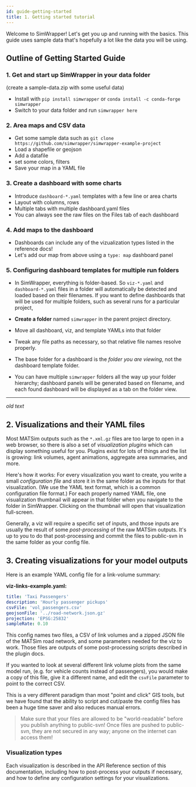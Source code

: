 ```yaml
---
id: guide-getting-started
title: 1. Getting started tutorial
---
```


Welcome to SimWrapper! Let's get you up and running with the basics. This guide uses sample data that's hopefully a lot like the data you will be using.

## Outline of Getting Started Guide

### 1. Get and start up SimWrapper in your data folder

(create a sample-data.zip with some useful data)

- Install with `pip install simwrapper` or `conda install -c conda-forge simwrapper`
- Switch to your data folder and run `simwrapper here`

### 2. Area maps and CSV data

- Get some sample data such as `git clone https://github.com/simwrapper/simwrapper-example-project`
- Load a shapefile or geojson
- Add a datafile
- set some colors, filters
- Save your map in a YAML file

### 3. Create a dashboard with some charts

- Introduce `dashboard-*.yaml` templates with a few line or area charts
- Layout with columns, rows
- Multiple tabs with multiple dashboard.yaml files
- You can always see the raw files on the Files tab of each dashboard

### 4. Add maps to the dashboard

- Dashboards can include any of the vizualization types listed in the reference docs!
- Let's add our map from above using a `type: map` dashboard panel

### 5. Configuring dashboard templates for multiple run folders

- In SimWrapper, everything is folder-based. So `viz-*.yaml` and `dashboard-*.yaml` files in a folder will automatically be detected and loaded based on their filenames. If you want to define dashboards that will be used for multiple folders, such as several runs for a particular project,

- **Create a folder** named `simwrapper` in the parent project directory.
- Move all dashboard, viz, and template YAMLs into that folder
- Tweak any file paths as necessary, so that relative file names resolve properly.
- The base folder for a dashboard is the _folder you are viewing_, not the dashboard template folder.
- You can have multiple `simwrapper` folders all the way up your folder hierarchy; dashboard panels will be generated based on filename, and each found dashboard will be displayed as a tab on the folder view.


---
_old text_

## 2. Visualizations and their YAML files

Most MATSim outputs such as the `*.xml.gz` files are too large to open in a web browser, so there is also a set of _visualization plugins_ which can display something useful for you. Plugins exist for lots of things and the list is growing: link volumes, agent animations, aggregate area summaries, and more.

Here's how it works: For every visualization you want to create, you write a small _configuration file_ and store it in the same folder as the inputs for that visualization. (We use the YAML text format, which is a common configuration file format.) For each properly named YAML file, one visualization thumbnail will appear in that folder when you navigate to the folder in SimWrapper. Clicking on the thumbnail will open that visualization full-screen.

Generally, a viz will require a specific set of inputs, and those inputs are usually the result of some _post-processing_ of the raw MATSim outputs. It's up to you to do that post-processing and commit the files to public-svn in the same folder as your config file.

## 3. Creating visualizations for your model outputs

Here is an example YAML config file for a link-volume summary:

**viz-links-example.yaml:**

```yaml
title: 'Taxi Passengers'
description: 'Hourly passenger pickups'
csvFile: 'vol_passengers.csv'
geojsonFile: '../road-network.json.gz'
projection: 'EPSG:25832'
sampleRate: 0.10
```

This config names two files, a CSV of link volumes and a zipped JSON file of the MATSim road network, and some parameters needed for the viz to work. Those files are outputs of some post-processing scripts described in the plugin docs.

If you wanted to look at several different link volume plots from the same model run, (e.g. for vehicle counts instead of passengers), you would make a copy of this file, give it a different name, and edit the `csvFile` parameter to point to the correct CSV.

This is a very different paradigm than most "point and click" GIS tools, but we have found that the ability to script and cut/paste the config files has been a huge time saver and also reduces manual errors.

> Make sure that your files are allowed to be "world-readable" before you publish anything to public-svn! Once files are pushed to public-svn, they are not secured in any way; anyone on the internet can access them!

### Visualization types

Each visualization is described in the API Reference section of this documentation, including how to post-process your outputs if necessary, and how to define any configuration settings for your visualizations.

